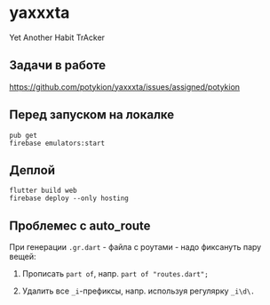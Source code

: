 # yaxxxta

Yet Another Habit TrAcker

## Задачи в работе

https://github.com/potykion/yaxxxta/issues/assigned/potykion

## Перед запуском на локалке

```
pub get
firebase emulators:start
```

## Деплой

```
flutter build web
firebase deploy --only hosting
```

## Проблемес с auto_route

При генерации `.gr.dart` - файла с роутами - надо фиксануть пару вещей:

1. Прописать `part of`, напр. `part of "routes.dart";`

2. Удалить все `_i`-префиксы, напр. используя регулярку `_i\d\.`
